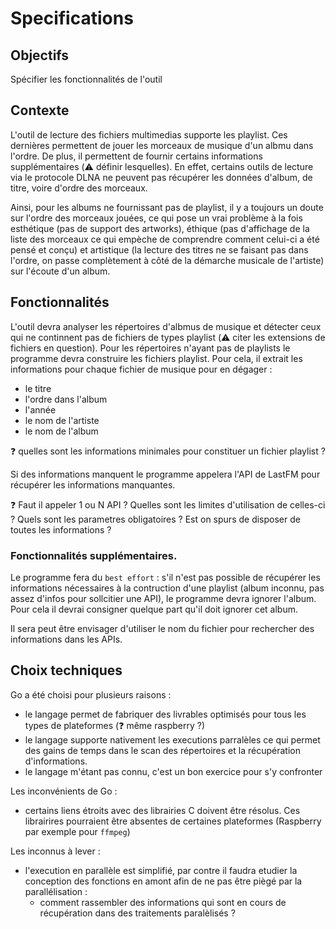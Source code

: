 # Specifications

## Objectifs

Spécifier les fonctionnalités de l'outil

## Contexte

L'outil de lecture des fichiers multimedias supporte les playlist. Ces dernières permettent de jouer les morceaux de musique d'un albmu dans l'ordre. De plus, il permettent de fournir certains informations supplémentaires (:warning: définir lesquelles).
En effet, certains outils de lecture via le protocole DLNA ne peuvent pas récupérer les données d'album, de titre, voire d'ordre des morceaux.

Ainsi, pour les albums ne fournissant pas de playlist, il y a toujours un doute sur l'ordre des morceaux jouées, ce qui pose un vrai problème à la fois esthétique (pas de support des artworks), éthique (pas d'affichage de la liste des morceaux ce qui empèche de comprendre comment celui-ci a été pensé et conçu) et artistique (la lecture des titres ne se faisant pas dans l'ordre, on passe complètement à côté de la démarche musicale de l'artiste) sur l'écoute d'un album.

## Fonctionnalités

L'outil devra analyser les répertoires d'albmus de musique et détecter ceux qui ne continnent pas de fichiers de types playlist (:warning: citer les extensions de fichiers en question).
Pour les répertoires n'ayant pas de  playlists le programme devra construire les fichiers playlist.
Pour cela, il extrait les informations pour chaque fichier de musique pour en dégager : 

 - le titre
 - l'ordre dans l'album
 - l'année
 - le nom de l'artiste
 - le nom de l'album

:question: quelles sont les informations minimales pour constituer un fichier playlist ?

Si des informations manquent le programme appelera l'API de LastFM pour récupérer les informations manquantes.

:question: Faut il appeler 1 ou N API ? Quelles sont les limites d'utilisation de celles-ci ?
Quels sont les parametres obligatoires ? Est on spurs de disposer de toutes les informations ?

### Fonctionnalités supplémentaires.

Le programme fera du `best effort` :  s'il n'est pas possible de récupérer les informations nécessaires à la contruction d'une playlist (album inconnu, pas assez d'infos pour sollcitier une API), le programme devra ignorer l'album. Pour cela il devrai consigner quelque part qu'il doit ignorer cet album.

Il sera peut être envisager d'utiliser le nom du fichier pour rechercher des informations dans les APIs. 

## Choix techniques

Go a été choisi pour plusieurs raisons : 

 - le langage permet de fabriquer des livrables optimisés pour tous les types de plateformes (:question: même raspberry ?)
 - le langage supporte nativement les executions parralèles ce qui permet des gains de temps dans le scan des répertoires et la récupération d'informations.
 - le langage m'étant pas connu, c'est un bon exercice pour s'y confronter



Les inconvénients de Go : 
 - certains liens étroits avec des librairies C doivent être résolus. Ces librairires pourraient être absentes de certaines plateformes (Raspberry par exemple pour `ffmpeg`)


Les inconnus à lever : 
 - l'execution en parallèle est simplifié, par contre il  faudra etudier la conception des fonctions en amont afin de ne pas être piègé par la parallélisation : 
   * comment rassembler des informations qui sont en cours de récupération dans des traitements paralèlisés ?
 
